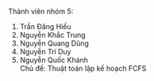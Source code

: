 Thành viên nhóm 5:<br>
1. Trần Đăng Hiếu<br>
2. Nguyễn Khắc Trung<br>
3. Nguyễn Quang Dũng<br>
4. Nguyễn Trí Duy<br>
5. Nguyễn Quốc Khánh<br>
Chủ đề: Thuật toán lập kế hoạch FCFS
